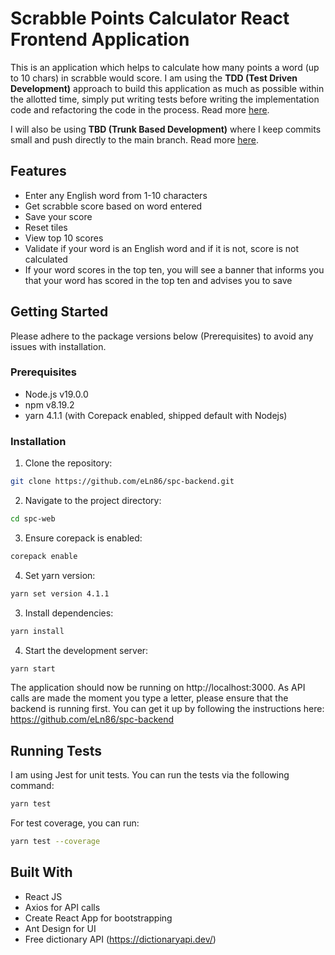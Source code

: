 # Scrabble Points Calculator React Frontend Application
This is an application which helps to calculate how many points a word (up to 10 chars) in scrabble would score.
I am using the **TDD (Test Driven Development)** approach to build this application as much as possible within the allotted time, 
simply put writing tests before writing the implementation code and refactoring the code in the process.
Read more [here](https://martinfowler.com/bliki/TestDrivenDevelopment.html).

I will also be using **TBD (Trunk Based Development)** where I keep commits small and push directly to the main branch.
Read more [here](https://trunkbaseddevelopment.com/).

## Features

- Enter any English word from 1-10 characters
- Get scrabble score based on word entered
- Save your score
- Reset tiles
- View top 10 scores
- Validate if your word is an English word and if it is not, score is not calculated
- If your word scores in the top ten, you will see a banner that informs you that your word has scored in the top ten and advises you to save

## Getting Started

Please adhere to the package versions below (Prerequisites) to avoid any issues with installation.

### Prerequisites

- Node.js v19.0.0
- npm v8.19.2
- yarn 4.1.1 (with Corepack enabled, shipped default with Nodejs)

### Installation

1. Clone the repository:

```bash
git clone https://github.com/eLn86/spc-backend.git
```
2. Navigate to the project directory:
```bash
cd spc-web
```
3. Ensure corepack is enabled:
```bash
corepack enable
```
4. Set yarn version:
```bash
yarn set version 4.1.1
```
3. Install dependencies:
```bash
yarn install
```
4. Start the development server:
```bash
yarn start
```
The application should now be running on http://localhost:3000. As API calls are made the moment you type a letter, 
please ensure that the backend is running first. You can get it up by following the instructions here:
https://github.com/eLn86/spc-backend

## Running Tests
I am using Jest for unit tests. You can run the tests via the following command:

```bash
yarn test
```

For test coverage, you can run:

```bash
yarn test --coverage
```


## Built With
- React JS
- Axios for API calls
- Create React App for bootstrapping
- Ant Design for UI
- Free dictionary API (https://dictionaryapi.dev/)
